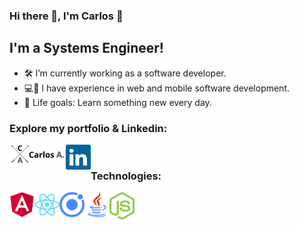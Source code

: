 
### Hi there 👋, I'm Carlos 👻
## I'm a Systems Engineer!

- 🛠 I’m currently working as a software developer.
- 💻📱 I have experience in web and mobile software development.
- 🎯 Life goals: Learn something new every day.

### Explore my portfolio & Linkedin:

[<img align="left" alt="Portfolio" width="90px" src="img/logo.png" />][portfolio]
[<img align="left" alt="LinkedIn" width="40px" src="img/linkedin.svg" />][linkedin]

<br />

### Technologies:

<img align="left" alt="Angular" width="40px" src="img/angular.svg" />
<img align="left" alt="React" width="40px" src="img/react.svg" />
<img align="left" alt="Ionic" width="40px" src="img/ionic.svg" />
<img align="left" alt="Java" width="40px" src="img/java.svg" />
<img align="left" alt="Node.js" width="40px" src="img/nodejs.svg" />

<br />
<br />


[portfolio]: https://www.carlosaguirre.co/
[linkedin]: https://www.linkedin.com/in/carlos-andr%C3%A9s-aguirre-ca%C3%B1as-33612b134/
